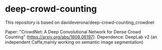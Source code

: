 # deep-crowd-counting

This repository is based on davideverona/deep-crowd-counting_crowdnet

Paper: "CrowdNet: A Deep Convolutional Network for Dense Crowd Counting" (https://arxiv.org/abs/1608.06197).
Dependence: DeepLab v2 (an independent Caffe,mainly working on semantic image segmentation)


